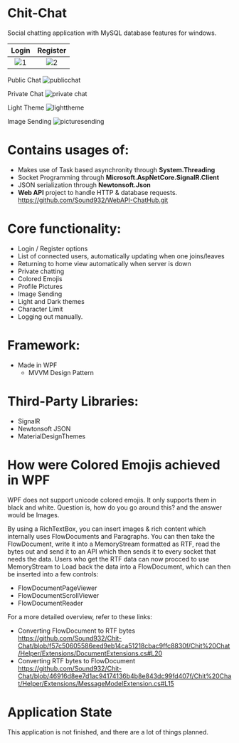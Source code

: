 # Chit-Chat
Social chatting application with MySQL database features for windows.

Login             |  Register
:-------------------------:|:-------------------------:
![1](https://user-images.githubusercontent.com/71935713/142069939-4a848591-1dd9-464e-8b9b-02eaff76cf97.png)  |  ![2](https://user-images.githubusercontent.com/71935713/142070023-979d4f8e-7062-4a65-8bdb-df4afa38db54.png)

Public Chat
![publicchat](https://user-images.githubusercontent.com/71935713/142070066-2b4c091e-646f-496c-9576-d2236beba0b5.png)

Private Chat
![private chat](https://user-images.githubusercontent.com/71935713/142070100-2fc26403-dc05-482b-95e9-5cf083ae30e2.png)

Light Theme
![lighttheme](https://user-images.githubusercontent.com/71935713/142070127-7cd5d5f4-b1d5-4f21-903c-f17ccbd28ed3.png)

Image Sending
![picturesending](https://user-images.githubusercontent.com/71935713/142070165-978f0dbe-ad02-4328-9d73-7a5d3ef57a65.png)


# Contains usages of:
* Makes use of Task based asynchronity through **System.Threading**
* Socket Programming through **Microsoft.AspNetCore.SignalR.Client**
* JSON serialization through **Newtonsoft.Json**
* **Web API** project to handle HTTP & database requests. https://github.com/Sound932/WebAPI-ChatHub.git

# Core functionality:
* Login / Register options
* List of connected users, automatically updating when one joins/leaves
* Returning to home view automatically when server is down
* Private chatting
* Colored Emojis
* Profile Pictures
* Image Sending
* Light and Dark themes
* Character Limit
* Logging out manually.

# Framework:
* Made in WPF
     * MVVM Design Pattern
 
 # Third-Party Libraries:
 * SignalR
 * Newtonsoft JSON
 * MaterialDesignThemes

 # How were Colored Emojis achieved in WPF
WPF does not support unicode colored emojis. It only supports them in black and white. Question is, how do you go around this? and the answer would be Images.

By using a RichTextBox, you can insert images & rich content which internally uses FlowDocuments and Paragraphs. You can then take the FlowDocument, write it into a MemoryStream formatted as RTF, read the bytes out and send it to an API which then sends it to every socket that needs the data. Users who get the RTF data can now procced to use MemoryStream to Load back the data into a FlowDocument, which can then be inserted into a few controls:
* FlowDocumentPageViewer
* FlowDocumentScrollViewer
* FlowDocumentReader

For a more detailed overview, refer to these links:
* Converting FlowDocument to RTF bytes https://github.com/Sound932/Chit-Chat/blob/f57c50605586eed9eb14ca51218cbac9ffc8830f/Chit%20Chat/Helper/Extensions/DocumentExtensions.cs#L20
* Converting RTF bytes to FlowDocument https://github.com/Sound932/Chit-Chat/blob/46916d8ee7d1ac94174136b4b8e843dc99fd407f/Chit%20Chat/Helper/Extensions/MessageModelExtension.cs#L15

# Application State
This application is not finished, and there are a lot of things planned.

